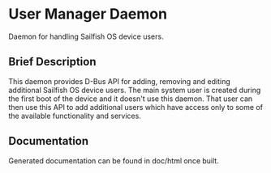 # User Manager Daemon

Daemon for handling Sailfish OS device users.

## Brief Description

This daemon provides D-Bus API for adding, removing and editing additional
Sailfish OS device users. The main system user is created during the first boot
of the device and it doesn't use this daemon. That user can then use this API
to add additional users which have access only to some of the available
functionality and services.

## Documentation

Generated documentation can be found in doc/html once built.
